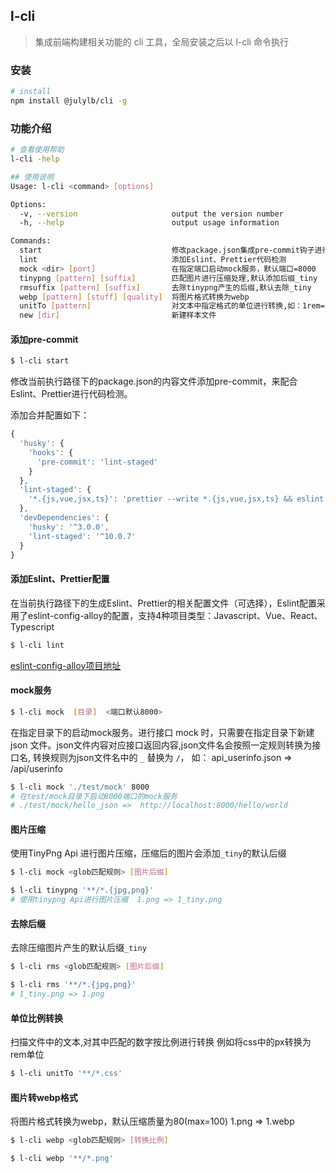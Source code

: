 ## l-cli

> 集成前端构建相关功能的 cli 工具，全局安装之后以 l-cli 命令执行

### 安装

```bash
# install
npm install @julylb/cli -g
```

### 功能介绍

```bash
# 查看使用帮助
l-cli -help

## 使用说明
Usage: l-cli <command> [options]

Options:
  -v, --version                     output the version number
  -h, --help                        output usage information

Commands:
  start                             修改package.json集成pre-commit钩子进行Eslint、prettier代码验证
  lint                              添加Eslint、Prettier代码检测
  mock <dir> [port]                 在指定端口启动mock服务，默认端口=8000
  tinypng [pattern] [suffix]        匹配图片进行压缩处理,默认添加后缀_tiny
  rmsuffix [pattern] [suffix]       去除tinypng产生的后缀,默认去除_tiny
  webp [pattern] [stuff] [quality]  将图片格式转换为webp
  unitTo [pattern]                  对文本中指定格式的单位进行转换,如：1rem=100px
  new [dir]                         新建样本文件
```

#### 添加pre-commit

```bash
$ l-cli start
```

修改当前执行路径下的package.json的内容文件添加pre-commit，来配合Eslint、Prettier进行代码检测。

添加合并配置如下：
```js
{
  'husky': {
    'hooks': {
      'pre-commit': 'lint-staged'
    }
  },
  'lint-staged': {
    '*.{js,vue,jsx,ts}': 'prettier --write *.{js,vue,jsx,ts} && eslint --fix'
  },
  'devDependencies': {
    'husky': '^3.0.0',
    'lint-staged': '^10.0.7'
  }
}
```

#### 添加Eslint、Prettier配置

在当前执行路径下的生成Eslint、Prettier的相关配置文件（可选择），Eslint配置采用了eslint-config-alloy的配置，支持4种项目类型：Javascript、Vue、React、Typescript

```bash
$ l-cli lint
```

[eslint-config-alloy项目地址](https://github.com/AlloyTeam/eslint-config-alloy)

#### mock服务

```bash
$ l-cli mock  [目录]  <端口默认8000>
```
在指定目录下的启动mock服务。进行接口 mock 时，只需要在指定目录下新建 json 文件。json文件内容对应接口返回内容,json文件名会按照一定规则转换为接口名, 转换规则为json文件名中的 `_` 替换为 `/`， 如： api_userinfo.json  =>  /api/userinfo

```bash
$ l-cli mock './test/mock' 8000
# 在test/mock目录下启动8000端口的mock服务 
# ./test/mock/hello_json =>  http://localhost:8000/hello/world
```

#### 图片压缩

使用TinyPng Api 进行图片压缩，压缩后的图片会添加`_tiny`的默认后缀

```bash
$ l-cli mock <glob匹配规则> [图片后缀]

$ l-cli tinypng '**/*.{jpg,png}'
# 使用tinypng Api进行图片压缩  1.png => 1_tiny.png
```

#### 去除后缀

去除压缩图片产生的默认后缀`_tiny`

```bash
$ l-cli rms <glob匹配规则> [图片后缀]

$ l-cli rms '**/*.{jpg,png}'
# 1_tiny.png => 1.png
```

#### 单位比例转换

扫描文件中的文本,对其中匹配的数字按比例进行转换
例如将css中的px转换为rem单位

```bash
$ l-cli unitTo '**/*.css'
```

#### 图片转webp格式

将图片格式转换为webp，默认压缩质量为80(max=100) 1.png => 1.webp

```bash
$ l-cli webp <glob匹配规则> [转换比例]

$ l-cli webp '**/*.png'
```

